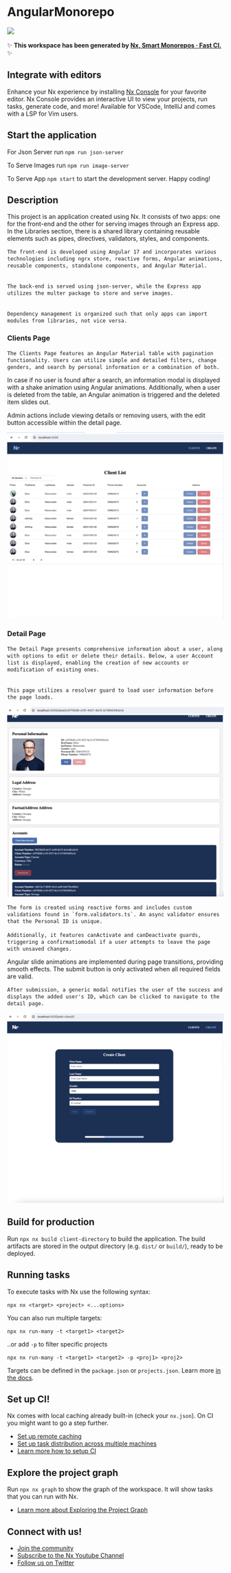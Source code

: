 # AngularMonorepo

<a alt="Nx logo" href="https://nx.dev" target="_blank" rel="noreferrer"><img src="https://raw.githubusercontent.com/nrwl/nx/master/images/nx-logo.png" width="45"></a>

✨ **This workspace has been generated by [Nx, Smart Monorepos · Fast CI.](https://nx.dev)** ✨

## Integrate with editors

Enhance your Nx experience by installing [Nx Console](https://nx.dev/nx-console) for your favorite editor. Nx Console
provides an interactive UI to view your projects, run tasks, generate code, and more! Available for VSCode, IntelliJ and
comes with a LSP for Vim users.

## Start the application

For Json Server run `npm run json-server`

To Serve Images run `npm run image-server`

To Serve App `npm start` to start the development server. Happy coding!


## Description 

This project is an application created using Nx. It consists of two apps: one for the front-end and the other for serving images through an Express app. In the Libraries section, there is a shared library containing reusable elements such as pipes, directives, validators, styles, and components.


    

    The front-end is developed using Angular 17 and incorporates various technologies including ngrx store, reactive forms, Angular animations, reusable components, standalone components, and Angular Material.


    The back-end is served using json-server, while the Express app utilizes the multer package to store and serve images.


    Dependency management is organized such that only apps can import modules from libraries, not vice versa.

### Clients Page
    The Clients Page features an Angular Material table with pagination functionality. Users can utilize simple and detailed filters, change genders, and search by personal information or a combination of both.


   In case if no user is found after a search, an information modal is displayed with a shake animation using Angular animations. Additionally, when a user is deleted from the table, an Angular animation is triggered and the deleted item slides out.


   Admin actions include viewing details or removing users, with the edit button accessible within the detail page.

   ![Alt text](image.png)

### Detail Page

    The Detail Page presents comprehensive information about a user, along with options to edit or delete their details. Below, a user Account list is displayed, enabling the creation of new accounts or modification of existing ones.


    This page utilizes a resolver guard to load user information before the page loads. 

   ![Alt text](image-1.png)



    The form is created using reactive forms and includes custom validations found in `form.validators.ts`. An async validator ensures that the Personal ID is unique.

    Additionally, it features canActivate and canDeactivate guards, triggering a confirmatiomodal if a user attempts to leave the page with unsaved changes.


   Angular slide animations are implemented during page transitions, providing smooth effects. The submit button is only activated when all required fields are valid.


    After submission, a generic modal notifies the user of the success and displays the added user's ID, which can be clicked to navigate to the detail page.

    
  ![Alt text](image-2.png)


## Build for production

Run `npx nx build client-directory` to build the application. The build artifacts are stored in the output directory (e.g. `dist/` or `build/`), ready to be deployed.

## Running tasks

To execute tasks with Nx use the following syntax:

```
npx nx <target> <project> <...options>
```

You can also run multiple targets:

```
npx nx run-many -t <target1> <target2>
```

..or add `-p` to filter specific projects

```
npx nx run-many -t <target1> <target2> -p <proj1> <proj2>
```

Targets can be defined in the `package.json` or `projects.json`. Learn more [in the docs](https://nx.dev/features/run-tasks).

## Set up CI!

Nx comes with local caching already built-in (check your `nx.json`). On CI you might want to go a step further.

- [Set up remote caching](https://nx.dev/features/share-your-cache)
- [Set up task distribution across multiple machines](https://nx.dev/nx-cloud/features/distribute-task-execution)
- [Learn more how to setup CI](https://nx.dev/recipes/ci)

## Explore the project graph

Run `npx nx graph` to show the graph of the workspace.
It will show tasks that you can run with Nx.

- [Learn more about Exploring the Project Graph](https://nx.dev/core-features/explore-graph)

## Connect with us!

- [Join the community](https://nx.dev/community)
- [Subscribe to the Nx Youtube Channel](https://www.youtube.com/@nxdevtools)
- [Follow us on Twitter](https://twitter.com/nxdevtools)

